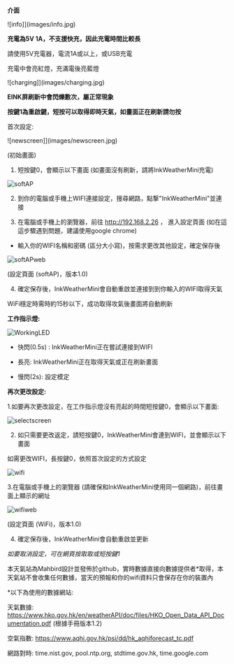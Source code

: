 **介面**


![info]](images/info.jpg)




**充電為5V 1A，不支援快充，因此充電時間比較長**

請使用5V充電器，電流1A或以上，或USB充電

充電中會亮紅燈，充滿電後亮藍燈

![charging]](images/charging.jpg)

**EINK屏刷新中會閃爍數次，屬正常現象**

**按鍵1為重啟鍵，短按可以取得即時天氣，如畫面正在刷新請勿按**




首次設定:

![newscreen]](images/newscreen.jpg)

(初始畫面)

1. 短按鍵0，會顯示以下畫面 (如畫面沒有刷新，請將InkWeatherMini充電)

![softAP](images/softAP.jpg)

2. 到你的電腦或手機上WIFI連接設定，搜尋網路，點撃"InkWeatherMini"並連接

3. 在電腦或手機上的瀏覽器，前往 http://192.168.2.26 ， 進入設定頁面 (如在這這步驟遇到問題，建議使用google chrome)

- 輸入你的WIFI名稱和密碼 (區分大小寫)，按需求更改其他設定，確定保存後


![softAPweb](images/softAPweb.jpg)

(設定頁面 (softAP)，版本1.0)

4. 確定保存後，InkWeatherMini會自動重啟並連接到到你輸入的WIFI取得天氣

WiFi穩定時需時約15秒以下，成功取得攻氣後畫面將自動刷新


**工作指示燈:**

![WorkingLED](images/WorkingLED.jpg)

- 快閃(0.5s) : InkWeatherMini正在嘗試連接到WIFI

- 長亮: InkWeatherMini正在取得天氣或正在刷新畫面

- 慢閃(2s): 設定模定


**再次更改設定:**

1.如要再次更改設定，在工作指示燈沒有亮起的時間短按鍵0，會顯示以下畫面:

![selectscreen](images/selectscreen.jpg)

2. 如只需要更改返定，請短按鍵0，InkWeatherMini會連到WIFI，並會顯示以下畫面

如需更改WIFI，長按鍵0，依照首次設定的方式設定

![wifi](images/wifi.jpg)

3.在電腦或手機上的瀏覽器 (請確保和InkWeatherMini使用同一個網路)，前往畫面上顯示的網址


![wifiweb](images/wifiweb.jpg)

(設定頁面 (WiFi)，版本1.0)

4. 確定保存後，InkWeatherMini會自動重啟並更新


*如要取消設定，可在網頁按取取或短按鍵1*





本天氣站為Mahbird設計並發佈於github，實時數據直接向數據提供者*取得，本天氣站不會收集任何數據，當天的預報和你的wifi資料只會保存在你的裝置內


*以下為使用的數據網站:

天氣數據: https://www.hko.gov.hk/en/weatherAPI/doc/files/HKO_Open_Data_API_Documentation.pdf (根據手冊版本1.2)

空氣指數: https://www.aqhi.gov.hk/psi/dd/hk_aqhiforecast_tc.pdf

網路對時: time.nist.gov, pool.ntp.org, stdtime.gov.hk, time.google.com